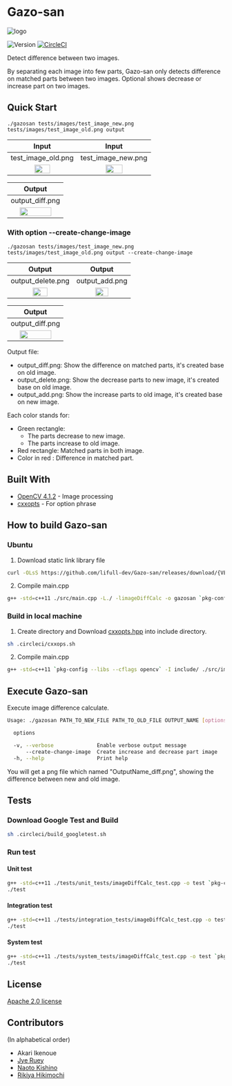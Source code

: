 # Gazo-san
![logo](docs/assets/logo.png)

![Version](https://shields-staging.herokuapp.com/github/v/release/lifull-dev/Gazo-san) [![CircleCI](https://circleci.com/gh/lifull-dev/Gazo-san.svg?style=svg)](https://circleci.com/gh/lifull-dev/Gazo-san)

Detect difference between two images.

By separating each image into few parts, Gazo-san only detects difference on matched parts between two images. Optional shows decrease or increase part on two images.

## Quick Start
```
./gazosan tests/images/test_image_new.png tests/images/test_image_old.png output
```
| Input | Input |
| :--: | :--: |
| test_image_old.png | test_image_new.png |
| <img src="tests/images/test_image_old.png" width="50%" /> | <img src="tests/images/test_image_new.png" width="50%" /> |

| Output |
| :--: |
| output_diff.png |
| <img src="https://user-images.githubusercontent.com/27658353/70491691-502c5f00-1b45-11ea-9bdc-8cf1f1189593.png" width="80%" > |


### With option --create-change-image
```
./gazosan tests/images/test_image_new.png tests/images/test_image_old.png output --create-change-image
```

| Output | Output |
| :--: | :--: |
| output_delete.png | output_add.png |
| <img src="https://user-images.githubusercontent.com/27658353/70491689-4e629b80-1b45-11ea-98e9-f986bfbaae63.png" width="50%" >| <img src="https://user-images.githubusercontent.com/27658353/70491682-4c004180-1b45-11ea-97a1-bfc77b31e6a0.png" width="50%" > |

| Output |
| :--: |
| output_diff.png |
| <img src="https://user-images.githubusercontent.com/27658353/70491691-502c5f00-1b45-11ea-9bdc-8cf1f1189593.png" width="80%" > |

Output file:
- output_diff.png: Show the difference on matched parts, it's created base on old image.
- output_delete.png: Show the decrease parts to new image, it's created base on old image.
- output_add.png: Show the increase parts to old image, it's created base on new image.

Each color stands for:
- Green rectangle:
  - The parts decrease to new image.
  - The parts increase to old image.
- Red rectangle: Matched parts in both image.
- Color in red : Difference in matched part.

## Built With

* [OpenCV 4.1.2](https://docs.opencv.org/4.1.2/) - Image processing
* [cxxopts](https://github.com/jarro2783/cxxopts) - For option phrase


## How to build Gazo-san

### Ubuntu

1. Download static link library file

```bash
curl -OLsS https://github.com/lifull-dev/Gazo-san/releases/download/{VERSION}/libimageDiffCalc.a
```

2. Compile main.cpp

```bash
g++ -std=c++11 ./src/main.cpp -L./ -limageDiffCalc -o gazosan `pkg-config --libs opencv`
```

### Build in local machine

1. Create directory and Download [cxxopts.hpp](https://github.com/jarro2783/cxxopts/blob/master/include/cxxopts.hpp) into include directory.

```bash
sh .circleci/cxxops.sh
```

2. Compile main.cpp
```bash
g++ -std=c++11 `pkg-config --libs --cflags opencv` -I include/ ./src/imageDiffCalc.cpp -o imageDiff
```

## Execute Gazo-san

Execute image difference calculate.

```bash
Usage: ./gazosan PATH_TO_NEW_FILE PATH_TO_OLD_FILE OUTPUT_NAME [options]

  options

  -v, --verbose              Enable verbose output message
      --create-change-image  Create increase and decrease part image
  -h, --help                 Print help
```

You will get a png file which named "OutputName_diff.png", showing the difference between new and old image.

## Tests

### Download Google Test and Build

```bash
sh .circleci/build_googletest.sh
```

### Run test

#### Unit test

```bash
g++ -std=c++11 ./tests/unit_tests/imageDiffCalc_test.cpp -o test `pkg-config --cflags --libs opencv` -Isrc -Iinclude -Itests/googletest/include -Ltests/googletest -lgtest -lgtest_main -lpthread
./test
```

#### Integration test

```bash
g++ -std=c++11 ./tests/integration_tests/imageDiffCalc_test.cpp -o test `pkg-config --libs --cflags opencv` -Isrc -Iinclude -Itests/googletest/include -Ltests/googletest -lgtest -lgtest_main -lpthread
./test
```

#### System test

```bash
g++ -std=c++11 ./tests/system_tests/imageDiffCalc_test.cpp -o test `pkg-config --libs --cflags opencv` -Isrc -Iinclude -Itests/googletest/include -Ltests/googletest -lgtest -lgtest_main -lpthread
./test
```

## License
[Apache 2.0 license](LICENSE)

## Contributors
(In alphabetical order)
* Akari Ikenoue
* [Jye Ruey](https://github.com/rueyaa332266)
* [Naoto Kishino](https://github.com/naotospace)
* [Rikiya Hikimochi](https://github.com/hikimochi)
